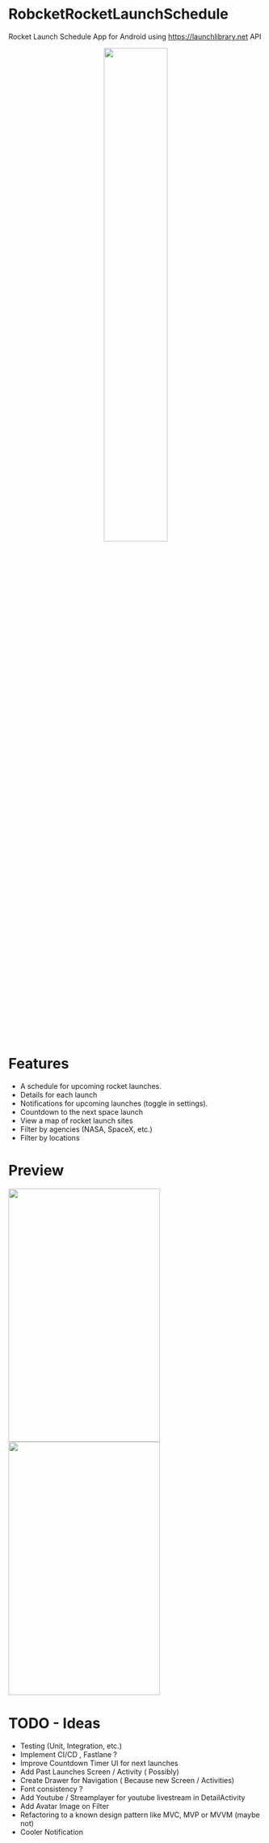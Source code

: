 # RobcketRocketLaunchSchedule
Rocket Launch Schedule App for Android using https://launchlibrary.net API 

<p align="center">
  <a href="https://play.google.com/store/apps/details?id=com.roby.android.robcket_rocketlaunchschedule">
    <img src="https://cdn.rawgit.com/steverichey/google-play-badge-svg/master/img/en_get.svg" width="50%">
  </a>
</p>

# Features 
- A schedule for upcoming rocket launches.
- Details for each launch
- Notifications for upcoming launches (toggle in settings).
- Countdown to the next space launch
- View a map of rocket launch sites
- Filter by agencies (NASA, SpaceX, etc.)
- Filter by locations

# Preview 
<img src="https://user-images.githubusercontent.com/17837057/51090815-76554d80-1782-11e9-9cfb-8d8ccf0b0f65.png" height=500 width=300>
<img src="https://user-images.githubusercontent.com/17837057/51090819-84a36980-1782-11e9-95ab-54cf0198a37f.png" height=500 width=300>

# TODO - Ideas
- Testing (Unit, Integration, etc.)
- Implement CI/CD , Fastlane ? 
- Improve Countdown Timer UI for next launches
- Add Past Launches Screen / Activity ( Possibly)
- Create Drawer for Navigation ( Because new Screen / Activities)
- Font consistency ? 
- Add Youtube / Streamplayer for youtube livestream in DetailActivity
- Add Avatar Image on Filter 
- Refactoring to a known design pattern like MVC, MVP or MVVM (maybe not)
- Cooler Notification

